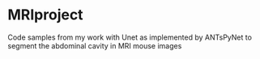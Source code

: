 # MRIproject
Code samples from my work with Unet as implemented by ANTsPyNet to segment the abdominal cavity in MRI mouse images
